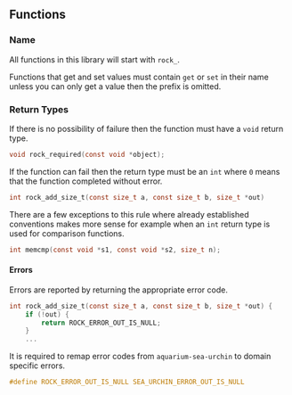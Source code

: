 ## Functions

### Name

All functions in this library will start with ``rock_``. 

Functions that get and set values must contain ``get`` or ``set`` in 
their name unless you can only get a value then the prefix is omitted.

### Return Types

If there is no possibility of failure then the function must have a
``void`` return type.

```c
void rock_required(const void *object);
```

If the function can fail then the return type must be an ``int`` where
``0`` means that the function completed without error.

```c
int rock_add_size_t(const size_t a, const size_t b, size_t *out)
```

There are a few exceptions to this rule where already established 
conventions makes more sense for example when an ``int`` return type is 
used for comparison functions.

```c
int memcmp(const void *s1, const void *s2, size_t n);
```

#### Errors

Errors are reported by returning the appropriate error code.

```c
int rock_add_size_t(const size_t a, const size_t b, size_t *out) {
    if (!out) {
        return ROCK_ERROR_OUT_IS_NULL;
    }
    ...
```

It is required to remap error codes from ``aquarium-sea-urchin`` to domain
specific errors.

```c
#define ROCK_ERROR_OUT_IS_NULL SEA_URCHIN_ERROR_OUT_IS_NULL
```

